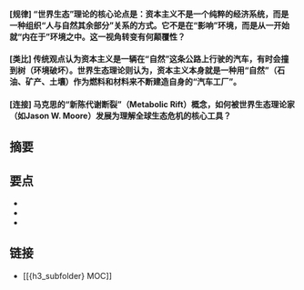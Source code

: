 #### [规律] “世界生态”理论的核心论点是：资本主义不是一个纯粹的经济系统，而是一种组织“人与自然其余部分”关系的方式。它不是在“影响”环境，而是从一开始就“内在于”环境之中。这一视角转变有何颠覆性？


#### [类比] 传统观点认为资本主义是一辆在“自然”这条公路上行驶的汽车，有时会撞到树（环境破坏）。世界生态理论则认为，资本主义本身就是一种用“自然”（石油、矿产、土壤）作为燃料和材料来不断建造自身的“汽车工厂”。


#### [连接] 马克思的“新陈代谢断裂”（Metabolic Rift）概念，如何被世界生态理论家（如Jason W. Moore）发展为理解全球生态危机的核心工具？


## 摘要


## 要点

- 
- 
- 

## 链接

- [[{h3_subfolder} MOC]]
